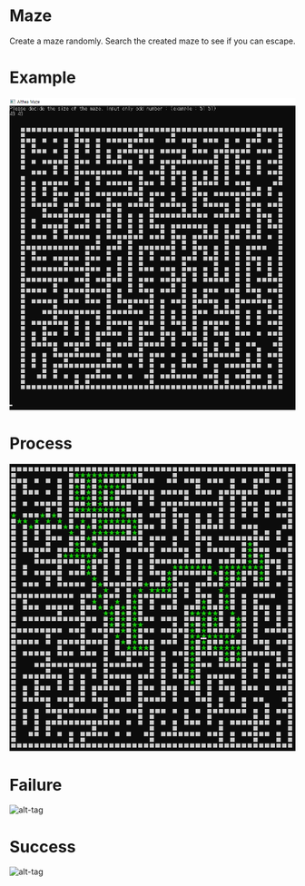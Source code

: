 # Maze
Create a maze randomly. Search the created maze to see if you can escape.

# Example
![alt-tag](img/process1.PNG)

# Process
![alt-tag](img/process2.PNG)

# Failure
![alt-tag](img/fail.PNG)

# Success
![alt-tag](img/success.PNG)

